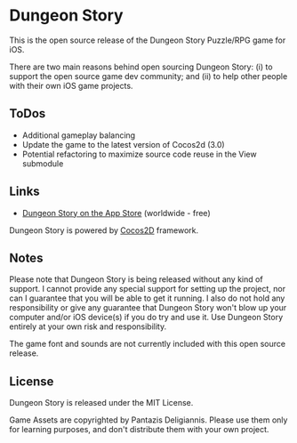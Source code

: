 Dungeon Story
================

This is the open source release of the Dungeon Story Puzzle/RPG game for iOS.

There are two main reasons behind open sourcing Dungeon Story: (i) to support
the open source game dev community; and (ii) to help other people with their
own iOS game projects.

## ToDos

* Additional gameplay balancing
* Update the game to the latest version of Cocos2d (3.0)
* Potential refactoring to maximize source code reuse in the View submodule

## Links

* [Dungeon Story on the App Store][1] (worldwide - free)

Dungeon Story is powered by [Cocos2D][2] framework.

[1]: https://itunes.apple.com/us/app/dungeon-story/id560744147?mt=8
[2]: http://www.cocos2d-iphone.org/

## Notes

Please note that Dungeon Story is being released without any kind of support.
I cannot provide any special support for setting up the project, nor can I
guarantee that you will be able to get it running. I also do not hold any
responsibility or give any guarantee that Dungeon Story won't blow up your
computer and/or iOS device(s) if you do try and use it. Use Dungeon Story
entirely at your own risk and responsibility.

The game font and sounds are not currently included with this open source release.

## License

Dungeon Story is released under the MIT License.

Game Assets are copyrighted by Pantazis Deligiannis. Please use them only for
learning purposes, and don't distribute them with your own project.
